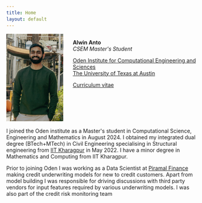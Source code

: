 ```yaml
---
title: Home
layout: default
---
```



<div id="twosided">
<div id="left" style="float: left; max-width: 30%;border: 10px"> 
    <img src="images/profile_pic.jpg" />
</div>
<div id="right" style="float: right; width: 65%; vertical-align: middle;">
<p> <b>Alwin Anto</b> <br> <em>CSEM Master's Student</em> </p>
<p> <a href="https://oden.utexas.edu" target="blank">Oden Institute for Computational Engineering and Sciences</a><br>
<a href="https://utexas.edu" target="blank">The University of Texas at Austin</a></p>
<p> <a href="files/alwin_resume_2023.pdf">Curriculum vitae </a> </p>
</div>
</div>
<div id="clearer" style="clear: both"> </div>

I joined the Oden institute as a Master's student in Computational Science, Engineering and Mathematics in August 2024. I obtained my integrated dual degree (BTech+MTech) in Civil Engineering specialising in Structural engineering from [IIT Kharagpur](https://www.iitkgp.ac.in/) in May 2022. I have a minor degree in Mathematics and Computing from IIT Kharagpur.

Prior to joining Oden I was working as a Data Scientist at [Piramal Finance](https://www.piramal.com/businesses/piramal-enterprises/financial-services/piramal-capital-housing-finance-limited-pchfl/) making credit underwriting models for new to credit customers. Apart from model building I was responsible for driving discussions with third party vendors for input features required by various underwriting models. I was also part of the credit risk monitoring team 



<script src="http://code.jquery.com/jquery-1.4.2.min.js"></script> <script> var x = document.getElementsByClassName("site-footer-credits"); setTimeout(() => { x[0].remove(); }, 10); </script>



